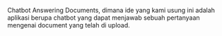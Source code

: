 Chatbot Answering Documents, dimana ide yang kami usung ini adalah aplikasi berupa chatbot yang dapat menjawab sebuah pertanyaan mengenai document yang telah di upload.
